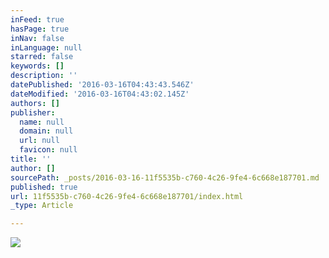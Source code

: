 ```yaml
---
inFeed: true
hasPage: true
inNav: false
inLanguage: null
starred: false
keywords: []
description: ''
datePublished: '2016-03-16T04:43:43.546Z'
dateModified: '2016-03-16T04:43:02.145Z'
authors: []
publisher:
  name: null
  domain: null
  url: null
  favicon: null
title: ''
author: []
sourcePath: _posts/2016-03-16-11f5535b-c760-4c26-9fe4-6c668e187701.md
published: true
url: 11f5535b-c760-4c26-9fe4-6c668e187701/index.html
_type: Article

---
```

![](https://the-grid-user-content.s3-us-west-2.amazonaws.com/cab20ee6-001a-4763-85ad-d7338cb0eeb0.jpg)